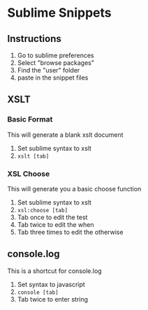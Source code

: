 Sublime Snippets
================

Instructions
------------

1. Go to sublime preferences
2. Select "browse packages"
3. Find the "user" folder
4. paste in the snippet files

XSLT
----

### Basic Format
This will generate a blank xslt document

1. Set sublime syntax to xslt
2. ``` xslt [tab] ```

### XSL Choose
This will generate you a basic choose function

1. Set sublime syntax to xslt
2. ``` xsl:choose [tab] ```
3. Tab once to edit the test
4. Tab twice to edit the when
5. Tab three times to edit the otherwise

console.log
----
This is a shortcut for console.log

1. Set syntax to javascript
2. ``` console [tab] ```
3. Tab twice to enter string